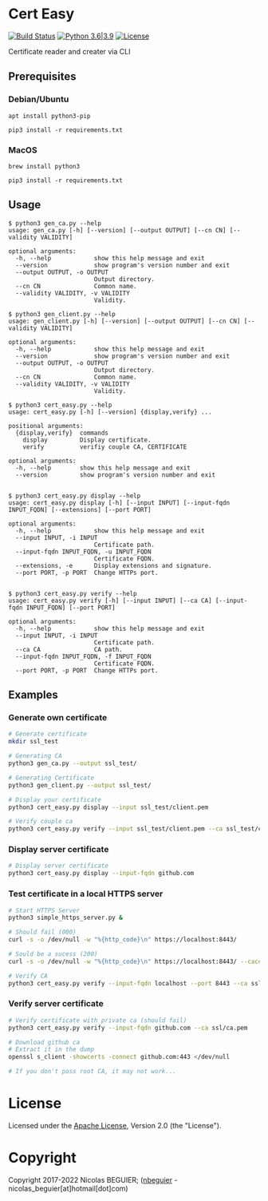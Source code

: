 # Cert Easy

[![Build Status](https://travis-ci.com/nbeguier/certificate_easy.svg?branch=master)](https://travis-ci.com/nbeguier/certificate_easy) [![Python 3.6|3.9](https://img.shields.io/badge/python-3.6|3.9-green.svg)](https://www.python.org/) [![License](https://img.shields.io/github/license/nbeguier/certificate_easy?color=blue)](https://github.com/nbeguier/certificate_easy/blob/master/LICENSE)

Certificate reader and creater via CLI

## Prerequisites

### Debian/Ubuntu

```
apt install python3-pip

pip3 install -r requirements.txt
```

### MacOS

```
brew install python3

pip3 install -r requirements.txt
```

## Usage
```
$ python3 gen_ca.py --help
usage: gen_ca.py [-h] [--version] [--output OUTPUT] [--cn CN] [--validity VALIDITY]

optional arguments:
  -h, --help            show this help message and exit
  --version             show program's version number and exit
  --output OUTPUT, -o OUTPUT
                        Output directory.
  --cn CN               Common name.
  --validity VALIDITY, -v VALIDITY
                        Validity.
```

```
$ python3 gen_client.py --help
usage: gen_client.py [-h] [--version] [--output OUTPUT] [--cn CN] [--validity VALIDITY]

optional arguments:
  -h, --help            show this help message and exit
  --version             show program's version number and exit
  --output OUTPUT, -o OUTPUT
                        Output directory.
  --cn CN               Common name.
  --validity VALIDITY, -v VALIDITY
                        Validity.
```


```
$ python3 cert_easy.py --help
usage: cert_easy.py [-h] [--version] {display,verify} ...

positional arguments:
  {display,verify}  commands
    display         Display certificate.
    verify          verifiy couple CA, CERTIFICATE

optional arguments:
  -h, --help        show this help message and exit
  --version         show program's version number and exit


$ python3 cert_easy.py display --help
usage: cert_easy.py display [-h] [--input INPUT] [--input-fqdn INPUT_FQDN] [--extensions] [--port PORT]

optional arguments:
  -h, --help            show this help message and exit
  --input INPUT, -i INPUT
                        Certificate path.
  --input-fqdn INPUT_FQDN, -u INPUT_FQDN
                        Certificate FQDN.
  --extensions, -e      Display extensions and signature.
  --port PORT, -p PORT  Change HTTPs port.


$ python3 cert_easy.py verify --help
usage: cert_easy.py verify [-h] [--input INPUT] [--ca CA] [--input-fqdn INPUT_FQDN] [--port PORT]

optional arguments:
  -h, --help            show this help message and exit
  --input INPUT, -i INPUT
                        Certificate path.
  --ca CA               CA path.
  --input-fqdn INPUT_FQDN, -f INPUT_FQDN
                        Certificate FQDN.
  --port PORT, -p PORT  Change HTTPs port.
```

## Examples

### Generate own certificate

```bash
# Generate certificate
mkdir ssl_test

# Generating CA
python3 gen_ca.py --output ssl_test/

# Generating Certificate
python3 gen_client.py --output ssl_test/

# Display your certificate
python3 cert_easy.py display --input ssl_test/client.pem

# Verify couple ca
python3 cert_easy.py verify --input ssl_test/client.pem --ca ssl_test/ca.pem
```

### Display server certificate

```bash
# Display server certificate
python3 cert_easy.py display --input-fqdn github.com
```


### Test certificate in a local HTTPS server

```bash
# Start HTTPS Server
python3 simple_https_server.py & 

# Should fail (000)
curl -s -o /dev/null -w "%{http_code}\n" https://localhost:8443/

# Sould be a sucess (200)
curl -s -o /dev/null -w "%{http_code}\n" https://localhost:8443/ --cacert ssl_test/ca.pem

# Verify CA
python3 cert_easy.py verify --input-fqdn localhost --port 8443 --ca ssl_test/ca.pem
```


### Verify server certificate

```bash
# Verify certificate with private ca (should fail)
python3 cert_easy.py verify --input-fqdn github.com --ca ssl/ca.pem

# Download github ca
# Extract it in the dump
openssl s_client -showcerts -connect github.com:443 </dev/null

# If you don't pass root CA, it may not work...
```

# License
Licensed under the [Apache License](https://github.com/nbeguier/certificate_easy/blob/master/LICENSE), Version 2.0 (the "License").

# Copyright
Copyright 2017-2022 Nicolas BEGUIER; ([nbeguier](https://beguier.eu/nicolas/) - nicolas_beguier[at]hotmail[dot]com)
